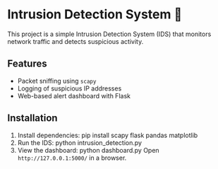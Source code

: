 # Intrusion Detection System 🚀

This project is a simple Intrusion Detection System (IDS) that monitors network traffic and detects suspicious activity.

## Features
- Packet sniffing using `scapy`
- Logging of suspicious IP addresses
- Web-based alert dashboard with Flask

## Installation
1. Install dependencies:
 pip install scapy flask pandas matplotlib
2. Run the IDS:
   python intrusion_detection.py
3. View the dashboard:
   python dashboard.py
Open `http://127.0.0.1:5000/` in a browser.
